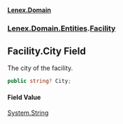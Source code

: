#### [Lenex.Domain](index.md 'index')
### [Lenex.Domain.Entities](Lenex.Domain.Entities.md 'Lenex.Domain.Entities').[Facility](Lenex.Domain.Entities.Facility.md 'Lenex.Domain.Entities.Facility')

## Facility.City Field

The city of the facility.

```csharp
public string? City;
```

#### Field Value
[System.String](https://docs.microsoft.com/en-us/dotnet/api/System.String 'System.String')